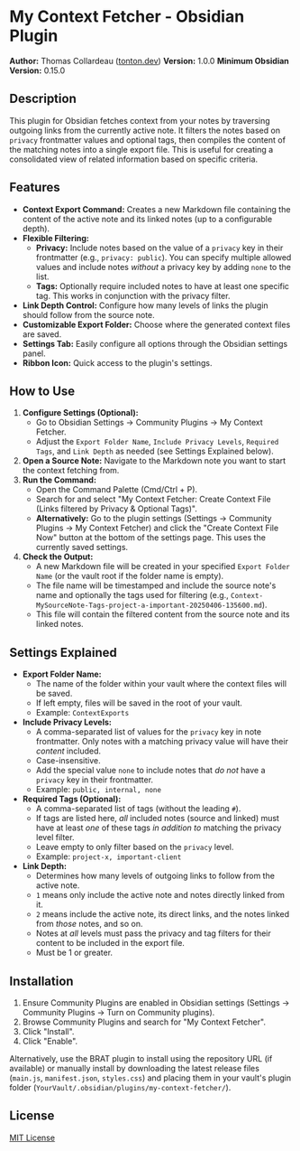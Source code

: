 # My Context Fetcher - Obsidian Plugin

**Author:** Thomas Collardeau ([tonton.dev](https://tonton.dev))
**Version:** 1.0.0
**Minimum Obsidian Version:** 0.15.0

## Description

This plugin for Obsidian fetches context from your notes by traversing outgoing links from the currently active note. It filters the notes based on `privacy` frontmatter values and optional tags, then compiles the content of the matching notes into a single export file. This is useful for creating a consolidated view of related information based on specific criteria.

## Features

-   **Context Export Command:** Creates a new Markdown file containing the content of the active note and its linked notes (up to a configurable depth).
-   **Flexible Filtering:**
    -   **Privacy:** Include notes based on the value of a `privacy` key in their frontmatter (e.g., `privacy: public`). You can specify multiple allowed values and include notes _without_ a privacy key by adding `none` to the list.
    -   **Tags:** Optionally require included notes to have at least one specific tag. This works in conjunction with the privacy filter.
-   **Link Depth Control:** Configure how many levels of links the plugin should follow from the source note.
-   **Customizable Export Folder:** Choose where the generated context files are saved.
-   **Settings Tab:** Easily configure all options through the Obsidian settings panel.
-   **Ribbon Icon:** Quick access to the plugin's settings.

## How to Use

1.  **Configure Settings (Optional):**
    -   Go to Obsidian Settings -> Community Plugins -> My Context Fetcher.
    -   Adjust the `Export Folder Name`, `Include Privacy Levels`, `Required Tags`, and `Link Depth` as needed (see Settings Explained below).
2.  **Open a Source Note:** Navigate to the Markdown note you want to start the context fetching from.
3.  **Run the Command:**
    -   Open the Command Palette (Cmd/Ctrl + P).
    -   Search for and select "My Context Fetcher: Create Context File (Links filtered by Privacy & Optional Tags)".
    -   **Alternatively:** Go to the plugin settings (Settings -> Community Plugins -> My Context Fetcher) and click the "Create Context File Now" button at the bottom of the settings page. This uses the currently saved settings.
4.  **Check the Output:**
    -   A new Markdown file will be created in your specified `Export Folder Name` (or the vault root if the folder name is empty).
    -   The file name will be timestamped and include the source note's name and optionally the tags used for filtering (e.g., `Context-MySourceNote-Tags-project-a-important-20250406-135600.md`).
    -   This file will contain the filtered content from the source note and its linked notes.

## Settings Explained

-   **Export Folder Name:**
    -   The name of the folder within your vault where the context files will be saved.
    -   If left empty, files will be saved in the root of your vault.
    -   Example: `ContextExports`
-   **Include Privacy Levels:**
    -   A comma-separated list of values for the `privacy` key in note frontmatter. Only notes with a matching privacy value will have their _content_ included.
    -   Case-insensitive.
    -   Add the special value `none` to include notes that _do not_ have a `privacy` key in their frontmatter.
    -   Example: `public, internal, none`
-   **Required Tags (Optional):**
    -   A comma-separated list of tags (without the leading `#`).
    -   If tags are listed here, _all_ included notes (source and linked) must have at least _one_ of these tags _in addition to_ matching the privacy level filter.
    -   Leave empty to only filter based on the `privacy` level.
    -   Example: `project-x, important-client`
-   **Link Depth:**
    -   Determines how many levels of outgoing links to follow from the active note.
    -   `1` means only include the active note and notes directly linked from it.
    -   `2` means include the active note, its direct links, and the notes linked from _those_ notes, and so on.
    -   Notes at _all_ levels must pass the privacy and tag filters for their content to be included in the export file.
    -   Must be 1 or greater.

## Installation

1.  Ensure Community Plugins are enabled in Obsidian settings (Settings -> Community Plugins -> Turn on Community plugins).
2.  Browse Community Plugins and search for "My Context Fetcher".
3.  Click "Install".
4.  Click "Enable".

Alternatively, use the BRAT plugin to install using the repository URL (if available) or manually install by downloading the latest release files (`main.js`, `manifest.json`, `styles.css`) and placing them in your vault's plugin folder (`YourVault/.obsidian/plugins/my-context-fetcher/`).

## License

[MIT License](LICENSE)
